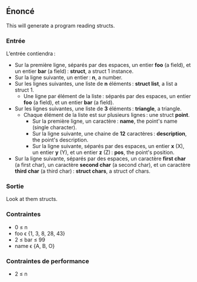 ## Énoncé

This will generate a program reading structs.

### Entrée

L’entrée contiendra :

- Sur la première ligne, séparés par des espaces, un entier **foo** (a field),
  et un entier **bar** (a field) : **struct**, a struct 1 instance.
- Sur la ligne suivante, un entier : **n**, a number.
- Sur les lignes suivantes, une liste de **n** éléments : **struct list**, a
  list a struct 1.
    - Une ligne par élément de la liste : séparés par des espaces, un entier
      **foo** (a field), et un entier **bar** (a field).
- Sur les lignes suivantes, une liste de **3** éléments : **triangle**, a
  triangle.
    - Chaque élément de la liste est sur plusieurs lignes : une struct
      **point**.
        - Sur la première ligne, un caractère : **name**, the point's name
          (single character).
        - Sur la ligne suivante, une chaine de **12** caractères :
          **description**, the point's description.
        - Sur la ligne suivante, séparés par des espaces, un entier **x** (X),
          un entier **y** (Y), et un entier **z** (Z) : **pos**, the point's
          position.
- Sur la ligne suivante, séparés par des espaces, un caractère **first char**
  (a first char), un caractère **second char** (a second char), et un caractère
  **third char** (a third char) : **struct chars**, a struct of chars.

### Sortie

Look at them structs.

### Contraintes

- 0 ≤ n
- foo ϵ {1, 3, 8, 28, 43}
- 2 ≤ bar ≤ 99
- name ϵ {A, B, O}

### Contraintes de performance

- 2 ≤ n
